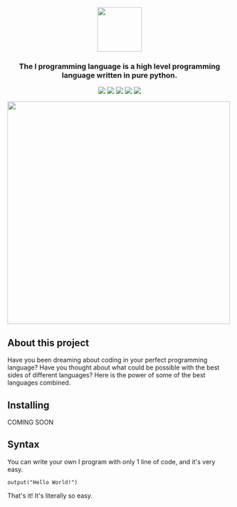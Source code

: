 <p align="center">
    <img src="https://github.com/I-Language-Development/I-language/blob/main/.github/logo-with-text.png" height="100px">
</p>
<h3 align="center">
    The I programming language is a high level programming language written in pure python.
</h3>
<p align="center">
    <img src="https://www.codefactor.io/repository/github/i-language-development/i-language/badge">
    <img src="https://github.com/I-Language-Development/I-language/actions/workflows/pylint.yml/badge.svg">
    <img src="https://github.com/I-Language-Development/I-language/actions/workflows/ruff.yml/badge.svg">
    <img src="https://github.com/I-Language-Development/I-language/actions/workflows/bandit.yml/badge.svg">
    <img src="https://github.com/I-Language-Development/I-language/actions/workflows/pytest.yml/badge.svg">
</p>

<img src="https://github.com/I-Language-Development/I-language/blob/main/.github/example-syntax.png?raw=true" width="500px"/>

## About this project
Have you been dreaming about coding in your perfect programming language?
Have you thought about what could be possible with the best sides of different languages?
Here is the power of some of the best languages combined.

## Installing
COMING SOON

## Syntax
You can write your own I program with only 1 line of code, and it's very easy.
```
output("Hello World!")
```

That's it! It's literally so easy.

